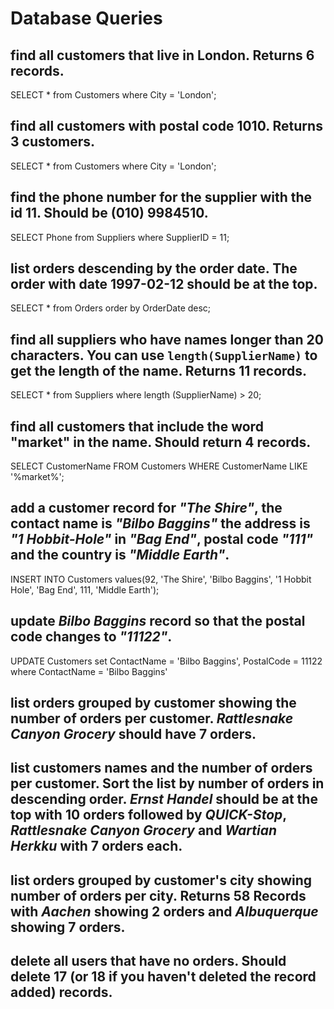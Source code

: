 # Database Queries

## find all customers that live in London. Returns 6 records.

SELECT * from Customers where City = 'London';

## find all customers with postal code 1010. Returns 3 customers.

SELECT * from Customers where City = 'London';

## find the phone number for the supplier with the id 11. Should be (010) 9984510.

SELECT Phone from Suppliers where SupplierID = 11;

## list orders descending by the order date. The order with date 1997-02-12 should be at the top.

SELECT * from Orders order by OrderDate desc;

## find all suppliers who have names longer than 20 characters. You can use `length(SupplierName)` to get the length of the name. Returns 11 records.

SELECT * from Suppliers where length (SupplierName) > 20;

## find all customers that include the word "market" in the name. Should return 4 records.

SELECT CustomerName FROM Customers WHERE CustomerName LIKE '%market%';

## add a customer record for _"The Shire"_, the contact name is _"Bilbo Baggins"_ the address is _"1 Hobbit-Hole"_ in _"Bag End"_, postal code _"111"_ and the country is _"Middle Earth"_.

INSERT INTO Customers values(92, 'The Shire', 'Bilbo Baggins', '1 Hobbit Hole', 'Bag End', 111, 'Middle Earth');

## update _Bilbo Baggins_ record so that the postal code changes to _"11122"_.

UPDATE Customers set ContactName = 'Bilbo Baggins', PostalCode = 11122 where ContactName = 'Bilbo Baggins'

## list orders grouped by customer showing the number of orders per customer. _Rattlesnake Canyon Grocery_ should have 7 orders.

## list customers names and the number of orders per customer. Sort the list by number of orders in descending order. _Ernst Handel_ should be at the top with 10 orders followed by _QUICK-Stop_, _Rattlesnake Canyon Grocery_ and _Wartian Herkku_ with 7 orders each.

## list orders grouped by customer's city showing number of orders per city. Returns 58 Records with _Aachen_ showing 2 orders and _Albuquerque_ showing 7 orders.

## delete all users that have no orders. Should delete 17 (or 18 if you haven't deleted the record added) records.
